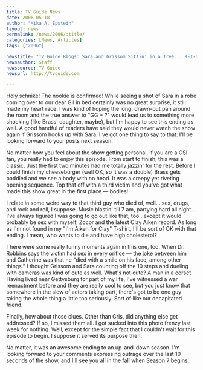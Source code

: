 ```yaml
---
title: TV Guide News
date: 2006-05-18
author: "Mika A. Epstein"
layout: news
permalink: /news/2006/:title/
categories: [News, Articles]
tags: ["2006"]

newstitle: "TV Guide Blogs: Sara and Grissom Sittin' in a Tree... K-I-S-S-I-N-G  "
newsauthor: Staff  
newssource: TV Guide  
newsurl: http://tvguide.com  

---
```


Holy schnike! The nookie is confirmed! While seeing a shot of Sara in a robe coming over to our dear Gil in bed certainly was no great surprise, it still made my heart race. I was kind of hoping the long, drawn-out pan around the room and the true answer to "GG + ?" would lead us to something more shocking (like Brass' daughter, maybe), but I'm happy to see this ending as well. A good handful of readers have said they would never watch the show again if Grissom hooks up with Sara. I've got one thing to say to that: I'll be looking forward to your posts next season.

No matter how you feel about the show getting personal, if you are a CSI fan, you really had to enjoy this episode. From start to finish, this was a classic. Just the first two minutes had me totally jazzin' for the rest. Before I could finish my cheeseburger (well OK, so it was a double) Brass gets paddled and we see a body with no head. It was a creepy yet riveting opening sequence. Top that off with a third victim and you've got what made this show great in the first place &#8212; bodies!

I relate in some weird way to that third guy who died of, well... sex, drugs, and rock and roll, I suppose. Music blastin' till 7 am, partying hard all night... I've always figured I was going to go out like that, too . except it would probably be sex with myself, Zocor and the latest Clay Aiken record. As long as I'm not found in my "I'm Aiken for Clay" T-shirt, I'll be sort of OK with that ending. I mean, who wants to die and have high cholesterol?

There were some really funny moments again in this one, too. When Dr. Robbins says the victim had sex in every orifice &#8212; the joke between him and Catherine was that he "died with a smile on his face, among other things." I thought Grissom and Sara counting off the 10 steps and dueling with cameras was kind of cute as well. What's not cute? A man in a corset. Having lived near Gettysburg for part of my life, I've witnessed a war reenactment before and they are really cool to see, but you just know that somewhere in the slew of actors taking part, there's got to be one guy taking the whole thing a little too seriously. Sort of like our decapitated friend.

Finally, how about those clues. Other than Gris, did anything else get addressed? If so, I missed them all. I got sucked into this photo frenzy last week for nothing. Well, except for the simple fact that I couldn't wait for this episode to begin. I suppose it served its purpose then.

No matter, it was an awesome ending to an up-and-down season. I'm looking forward to your comments expressing outrage over the last 10 seconds of the show, and I'll see you all in the fall when Season 7 begins.

